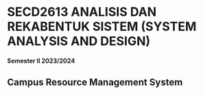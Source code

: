 # SECD2613 ANALISIS DAN REKABENTUK SISTEM (SYSTEM ANALYSIS AND DESIGN)
#### Semester II 2023/2024
## Campus Resource Management System


